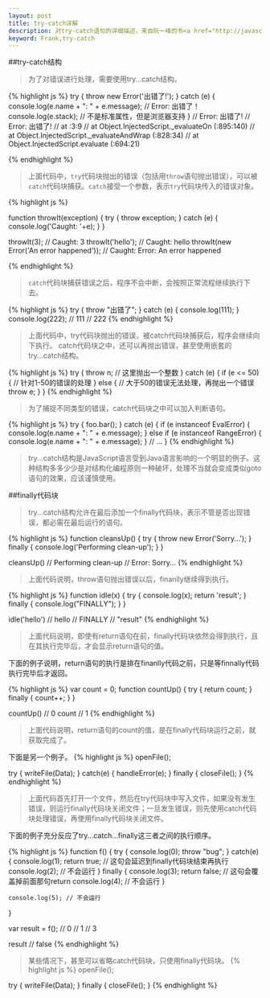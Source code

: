 ```yaml
---
layout: post
title: try-catch详解
description: 对try-catch语句的详细描述，来自阮一峰的书<a href="http://javascript.ruanyifeng.com/grammar/error.html">《Javascript标准参考教程alpha》</a>
keyword: Frank,try-catch
---
```


##try-catch结构

>为了对错误进行处理，需要使用try...catch结构。

{% highlight js %}
try {
  throw new Error('出错了!');
} catch (e) {
  console.log(e.name + ": " + e.message);  // Error: 出错了！
  console.log(e.stack);  // 不是标准属性，但是浏览器支持
}
// Error: 出错了!
// Error: 出错了!
//   at <anonymous>:3:9
//   at Object.InjectedScript._evaluateOn (<anonymous>:895:140)
//   at Object.InjectedScript._evaluateAndWrap (<anonymous>:828:34)
//   at Object.InjectedScript.evaluate (<anonymous>:694:21)

{% endhighlight %}

>上面代码中，`try`代码块抛出的错误（包括用`throw`语句抛出错误），可以被`catch`代码块捕获。`catch`接受一个参数，表示`try`代码块传入的错误对象。

{% highlight js %}

function throwIt(exception) {
  try {
    throw exception;
  } catch (e) {
    console.log('Caught: '+e);
  }
}

throwIt(3);
// Caught: 3
throwIt('hello');
// Caught: hello
throwIt(new Error('An error happened'));
// Caught: Error: An error happened

{% endhighlight %}

>`catch`代码块捕获错误之后，程序不会中断，会按照正常流程继续执行下去。

{% highlight js %}
try {
  throw "出错了";
} catch (e) {
  console.log(111);
}
console.log(222);
// 111
// 222
{% endhighlight %}

>上面代码中，try代码块抛出的错误，被catch代码块捕获后，程序会继续向下执行。
catch代码块之中，还可以再抛出错误，甚至使用嵌套的try...catch结构。

{% highlight js %}
try {
   throw n; // 这里抛出一个整数
} catch (e) {
   if (e <= 50) {
      // 针对1-50的错误的处理
   } else {
      // 大于50的错误无法处理，再抛出一个错误
      throw e;
   }
}
{% endhighlight %}

>为了捕捉不同类型的错误，catch代码块之中可以加入判断语句。

{% highlight js %}
try {
  foo.bar();
} catch (e) {
  if (e instanceof EvalError) {
    console.log(e.name + ": " + e.message);
  } else if (e instanceof RangeError) {
    console.log(e.name + ": " + e.message);
  }
  // ... 
}
{% endhighlight %}

>try...catch结构是JavaScript语言受到Java语言影响的一个明显的例子。这种结构多多少少是对结构化编程原则一种破坏，处理不当就会变成类似goto语句的效果，应该谨慎使用。

##finally代码块

>try...catch结构允许在最后添加一个finally代码块，表示不管是否出现错误，都必需在最后运行的语句。

{% highlight js %}
function cleansUp() {
    try {
        throw new Error('Sorry...');
    } finally {
        console.log('Performing clean-up');
    }
}

cleansUp()
// Performing clean-up
// Error: Sorry...
{% endhighlight %}

>上面代码说明，throw语句抛出错误以后，finanlly继续得到执行。

{% highlight js %}
function idle(x) {
    try {
        console.log(x);
        return 'result';
    } finally {
        console.log("FINALLY");
    }
}

idle('hello')
// hello
// FINALLY
// "result"
{% endhighlight %}

>上面代码说明，即使有return语句在前，finally代码块依然会得到执行，且在其执行完毕后，才会显示return语句的值。

下面的例子说明，return语句的执行是排在finanlly代码之前，只是等finnally代码执行完毕后才返回。

{% highlight js %}
var count = 0;
function countUp() {
    try {
        return count;
    } finally {
        count++;
    }
}

countUp()
// 0
count
// 1
{% endhighlight %}

>上面代码说明，return语句的count的值，是在finally代码块运行之前，就获取完成了。

下面是另一个例子。
{% highlight js %}
openFile();

try {
   writeFile(Data);
} catch(e) {
    handleError(e);
} finally {
   closeFile();
}
{% endhighlight %}

>上面代码首先打开一个文件，然后在try代码块中写入文件，如果没有发生错误，则运行finally代码块关闭文件；一旦发生错误，则先使用catch代码块处理错误，再使用finally代码块关闭文件。

下面的例子充分反应了try...catch...finally这三者之间的执行顺序。

{% highlight js %}
function f() {
    try {
        console.log(0);
        throw "bug";
    } catch(e) {
        console.log(1);
        return true; // 这句会延迟到finally代码块结束再执行
        console.log(2); // 不会运行
    } finally {
        console.log(3);
        return false; // 这句会覆盖掉前面那句return
        console.log(4); // 不会运行
    }
    
    console.log(5); // 不会运行
}

var result = f(); 
// 0
// 1
// 3

result
// false
{% endhighlight %}

>某些情况下，甚至可以省略catch代码块，只使用finally代码块。
{% highlight js %}
openFile();

try {
   writeFile(Data);
} finally {
   closeFile();
}
{% endhighlight %}